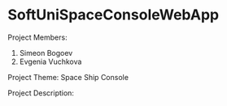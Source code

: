 # SoftUniSpaceConsoleWebApp

Project Members:
1. Simeon Bogoev
2. Evgenia Vuchkova

Project Theme: Space Ship Console


Project Description:


